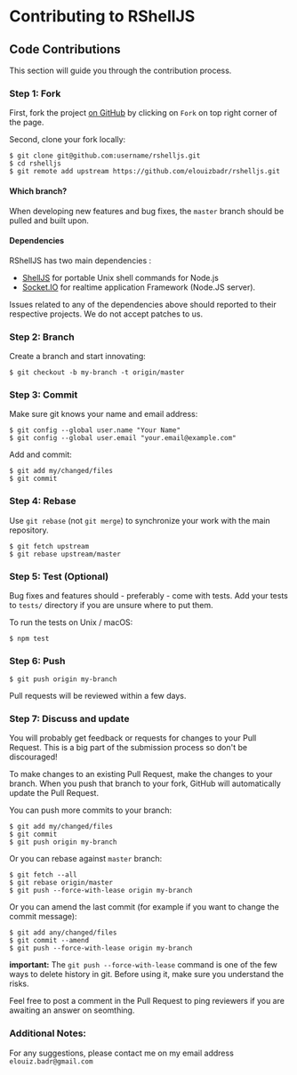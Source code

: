 # Contributing to RShellJS

## Code Contributions

This section will guide you through the contribution process.

### Step 1: Fork

First, fork the project [on GitHub](https://github.com/elouizbadr/rshelljs) by clicking on `Fork` on top right corner of the page.

Second, clone your fork locally:

```text
$ git clone git@github.com:username/rshelljs.git
$ cd rshelljs
$ git remote add upstream https://github.com/elouizbadr/rshelljs.git
```

#### Which branch?

When developing new features and bug fixes, the `master` branch should be pulled and built upon.

#### Dependencies

RShellJS has two main dependencies :

+ [ShellJS](https://github.com/shelljs/shelljs.git) for portable Unix shell commands for Node.js
+ [Socket.IO](https://github.com/socketio/socket.io.git) for realtime application Framework (Node.JS server).

Issues related to any of the dependencies above should reported to their respective projects. We do not accept patches to us.

### Step 2: Branch

Create a branch and start innovating:

```text
$ git checkout -b my-branch -t origin/master
```

### Step 3: Commit

Make sure git knows your name and email address:
```text
$ git config --global user.name "Your Name"
$ git config --global user.email "your.email@example.com"
```

Add and commit:

```text
$ git add my/changed/files
$ git commit
```

### Step 4: Rebase

Use `git rebase` (not `git merge`) to synchronize your work with the main repository.

```text
$ git fetch upstream
$ git rebase upstream/master
```

### Step 5: Test (Optional)

Bug fixes and features should - preferably - come with tests. Add your tests to `tests/` directory if you are unsure where to put them.

To run the tests on Unix / macOS:

```test
$ npm test
```

### Step 6: Push

```text
$ git push origin my-branch
```

Pull requests will be reviewed within a few days.

### Step 7: Discuss and update

You will probably get feedback or requests for changes to your Pull Request.
This is a big part of the submission process so don't be discouraged!

To make changes to an existing Pull Request, make the changes to your branch.
When you push that branch to your fork, GitHub will automatically update the Pull Request.

You can push more commits to your branch:

```test
$ git add my/changed/files
$ git commit
$ git push origin my-branch
```

Or you can rebase against `master` branch:

```test
$ git fetch --all
$ git rebase origin/master
$ git push --force-with-lease origin my-branch
```

Or you can amend the last commit (for example if you want to change the commit message):

```text
$ git add any/changed/files
$ git commit --amend
$ git push --force-with-lease origin my-branch
```

**important:** The `git push --force-with-lease` command is one of the few ways to delete history in git. Before using it, make sure you understand the risks.

Feel free to post a comment in the Pull Request to ping reviewers if you are awaiting an answer on seomthing.


### Additional Notes:

For any suggestions, please contact me on my email address `elouiz.badr@gmail.com`

